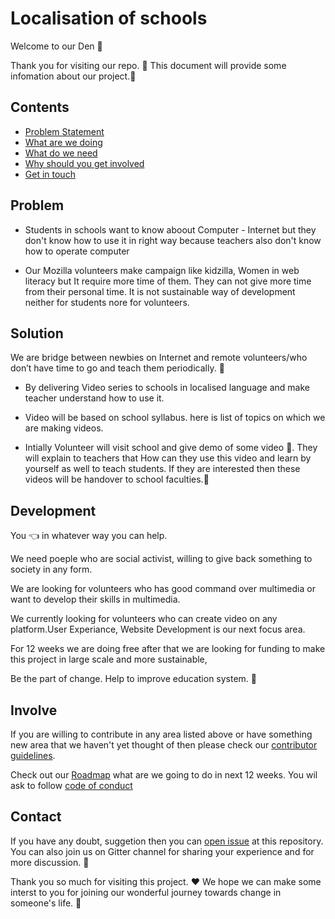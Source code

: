 # Localisation of schools

Welcome to our Den :dancers: 

Thank you for visiting our repo. :tada: This document will provide some infomation about our project.:information_desk_person:


## Contents

- [Problem Statement](#problem)
- [What are we doing](#solution)
- [What do we need](#development)
- [Why should you get involved](#involve)
- [Get in touch](#contact)


## Problem

 - Students in schools want to know aboout Computer - Internet but they don't know how to use it in right way because teachers also don't know how to operate computer
 
 - Our Mozilla volunteers make campaign like kidzilla, Women in web literacy but It require more time of them. They can not give more time from their personal time. It is not sustainable way of development neither for students nore for volunteers.
 
## Solution 

We are bridge between newbies on Internet and remote volunteers/who don’t have time to go and teach them periodically. :star2:

- By delivering Video series to schools in localised language and make teacher understand how to use it.

- Video will be based on school syllabus. here<link> is list of topics on which we are making videos.

- Intially Volunteer will visit school and give demo of some video :running:. They will explain to teachers that How can they use this video and learn by yourself as well to teach students. If they are interested then these videos will be handover to school faculties.:school:


## Development

You :point_left: in whatever way you can help.

We need poeple who are social activist, willing to give back something to society in any form. 

We are looking for volunteers who has good command over multimedia or want to develop their skills in multimedia. 

We currently looking for volunteers who can create video on any platform.User Experiance, Website Development is our next focus area. 

 For 12 weeks we are doing free after that we are looking for funding to make this project in large scale and more sustainable,

Be the part of change. Help to improve education system. :clap:


## Involve

If you are willing to contribute in any area listed above or have something new area that we haven't yet thought of then please check our [contributor guidelines](CONTRIBUTING.md).

Check out our [Roadmap](ROADMAP.md) what are we going to do in next 12 weeks. You wil ask to follow [code of conduct](CODE_OF_CONDUCT.md)

## Contact

If you have any doubt, suggetion then you can [open issue](https://guides.github.com/features/issues/) at this repository. You can also join us on Gitter channel <link> for sharing your experience and for more discussion. :wave:


Thank you so much for visiting this project. :hearts: We hope we can make some interst to you for joining our wonderful journey towards change in someone's life. :clap:

